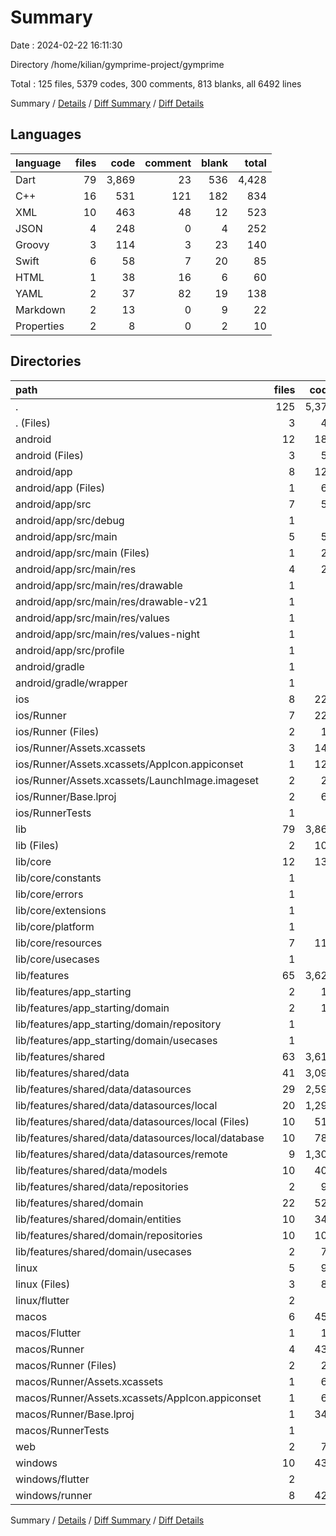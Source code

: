# Summary

Date : 2024-02-22 16:11:30

Directory /home/kilian/gymprime-project/gymprime

Total : 125 files,  5379 codes, 300 comments, 813 blanks, all 6492 lines

Summary / [Details](details.md) / [Diff Summary](diff.md) / [Diff Details](diff-details.md)

## Languages
| language | files | code | comment | blank | total |
| :--- | ---: | ---: | ---: | ---: | ---: |
| Dart | 79 | 3,869 | 23 | 536 | 4,428 |
| C++ | 16 | 531 | 121 | 182 | 834 |
| XML | 10 | 463 | 48 | 12 | 523 |
| JSON | 4 | 248 | 0 | 4 | 252 |
| Groovy | 3 | 114 | 3 | 23 | 140 |
| Swift | 6 | 58 | 7 | 20 | 85 |
| HTML | 1 | 38 | 16 | 6 | 60 |
| YAML | 2 | 37 | 82 | 19 | 138 |
| Markdown | 2 | 13 | 0 | 9 | 22 |
| Properties | 2 | 8 | 0 | 2 | 10 |

## Directories
| path | files | code | comment | blank | total |
| :--- | ---: | ---: | ---: | ---: | ---: |
| . | 125 | 5,379 | 300 | 813 | 6,492 |
| . (Files) | 3 | 47 | 82 | 26 | 155 |
| android | 12 | 181 | 49 | 34 | 264 |
| android (Files) | 3 | 53 | 0 | 12 | 65 |
| android/app | 8 | 123 | 49 | 21 | 193 |
| android/app (Files) | 1 | 64 | 3 | 12 | 79 |
| android/app/src | 7 | 59 | 46 | 9 | 114 |
| android/app/src/debug | 1 | 3 | 4 | 1 | 8 |
| android/app/src/main | 5 | 53 | 38 | 7 | 98 |
| android/app/src/main (Files) | 1 | 27 | 6 | 1 | 34 |
| android/app/src/main/res | 4 | 26 | 32 | 6 | 64 |
| android/app/src/main/res/drawable | 1 | 4 | 7 | 2 | 13 |
| android/app/src/main/res/drawable-v21 | 1 | 4 | 7 | 2 | 13 |
| android/app/src/main/res/values | 1 | 9 | 9 | 1 | 19 |
| android/app/src/main/res/values-night | 1 | 9 | 9 | 1 | 19 |
| android/app/src/profile | 1 | 3 | 4 | 1 | 8 |
| android/gradle | 1 | 5 | 0 | 1 | 6 |
| android/gradle/wrapper | 1 | 5 | 0 | 1 | 6 |
| ios | 8 | 229 | 4 | 13 | 246 |
| ios/Runner | 7 | 222 | 2 | 9 | 233 |
| ios/Runner (Files) | 2 | 13 | 0 | 3 | 16 |
| ios/Runner/Assets.xcassets | 3 | 148 | 0 | 4 | 152 |
| ios/Runner/Assets.xcassets/AppIcon.appiconset | 1 | 122 | 0 | 1 | 123 |
| ios/Runner/Assets.xcassets/LaunchImage.imageset | 2 | 26 | 0 | 3 | 29 |
| ios/Runner/Base.lproj | 2 | 61 | 2 | 2 | 65 |
| ios/RunnerTests | 1 | 7 | 2 | 4 | 13 |
| lib | 79 | 3,869 | 23 | 536 | 4,428 |
| lib (Files) | 2 | 103 | 6 | 11 | 120 |
| lib/core | 12 | 137 | 2 | 39 | 178 |
| lib/core/constants | 1 | 1 | 1 | 1 | 3 |
| lib/core/errors | 1 | 8 | 0 | 4 | 12 |
| lib/core/extensions | 1 | 6 | 0 | 2 | 8 |
| lib/core/platform | 1 | 3 | 0 | 1 | 4 |
| lib/core/resources | 7 | 115 | 1 | 29 | 145 |
| lib/core/usecases | 1 | 4 | 0 | 2 | 6 |
| lib/features | 65 | 3,629 | 15 | 486 | 4,130 |
| lib/features/app_starting | 2 | 12 | 0 | 5 | 17 |
| lib/features/app_starting/domain | 2 | 12 | 0 | 5 | 17 |
| lib/features/app_starting/domain/repository | 1 | 5 | 0 | 2 | 7 |
| lib/features/app_starting/domain/usecases | 1 | 7 | 0 | 3 | 10 |
| lib/features/shared | 63 | 3,617 | 15 | 481 | 4,113 |
| lib/features/shared/data | 41 | 3,091 | 5 | 384 | 3,480 |
| lib/features/shared/data/datasources | 29 | 2,596 | 1 | 310 | 2,907 |
| lib/features/shared/data/datasources/local | 20 | 1,290 | 1 | 205 | 1,496 |
| lib/features/shared/data/datasources/local (Files) | 10 | 510 | 1 | 106 | 617 |
| lib/features/shared/data/datasources/local/database | 10 | 780 | 0 | 99 | 879 |
| lib/features/shared/data/datasources/remote | 9 | 1,306 | 0 | 105 | 1,411 |
| lib/features/shared/data/models | 10 | 400 | 0 | 60 | 460 |
| lib/features/shared/data/repositories | 2 | 95 | 4 | 14 | 113 |
| lib/features/shared/domain | 22 | 526 | 10 | 97 | 633 |
| lib/features/shared/domain/entities | 10 | 340 | 10 | 51 | 401 |
| lib/features/shared/domain/repositories | 10 | 108 | 0 | 20 | 128 |
| lib/features/shared/domain/usecases | 2 | 78 | 0 | 26 | 104 |
| linux | 5 | 94 | 27 | 38 | 159 |
| linux (Files) | 3 | 86 | 18 | 27 | 131 |
| linux/flutter | 2 | 8 | 9 | 11 | 28 |
| macos | 6 | 450 | 5 | 16 | 471 |
| macos/Flutter | 1 | 12 | 3 | 4 | 19 |
| macos/Runner | 4 | 431 | 0 | 8 | 439 |
| macos/Runner (Files) | 2 | 20 | 0 | 6 | 26 |
| macos/Runner/Assets.xcassets | 1 | 68 | 0 | 1 | 69 |
| macos/Runner/Assets.xcassets/AppIcon.appiconset | 1 | 68 | 0 | 1 | 69 |
| macos/Runner/Base.lproj | 1 | 343 | 0 | 1 | 344 |
| macos/RunnerTests | 1 | 7 | 2 | 4 | 13 |
| web | 2 | 73 | 16 | 7 | 96 |
| windows | 10 | 436 | 94 | 143 | 673 |
| windows/flutter | 2 | 8 | 9 | 11 | 28 |
| windows/runner | 8 | 428 | 85 | 132 | 645 |

Summary / [Details](details.md) / [Diff Summary](diff.md) / [Diff Details](diff-details.md)